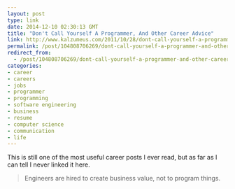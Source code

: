 ```yaml
---
layout: post
type: link
date: 2014-12-10 02:30:13 GMT
title: "Don't Call Yourself A Programmer, And Other Career Advice"
link: http://www.kalzumeus.com/2011/10/28/dont-call-yourself-a-programmer/
permalink: /post/104808706269/dont-call-yourself-a-programmer-and-other-career
redirect_from: 
  - /post/104808706269/dont-call-yourself-a-programmer-and-other-career
categories:
- career
- careers
- jobs
- programmer
- programming
- software engineering
- business
- resume
- computer science
- communication
- life
---
```

This is still one of the most useful career posts I ever read, but as far as I can tell I never linked it here. 
<blockquote>Engineers are hired to create business value, not to program things.</blockquote>